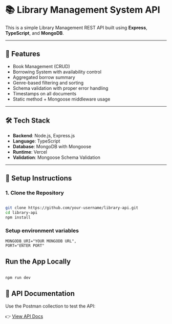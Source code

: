 # 📚 Library Management System API

This is a simple Library Management REST API built using **Express**, **TypeScript**, and **MongoDB**.

---

## 🚀 Features

- Book Management (CRUD)
- Borrowing System with availability control
- Aggregated borrow summary
- Genre-based filtering and sorting
- Schema validation with proper error handling
- Timestamps on all documents
- Static method + Mongoose middleware usage

---

## 🛠 Tech Stack

- **Backend**: Node.js, Express.js
- **Language**: TypeScript
- **Database**: MongoDB with Mongoose
- **Runtime**: Vercel 
- **Validation**: Mongoose Schema Validation

---

## 🔧 Setup Instructions

### 1. Clone the Repository

```bash

git clone https://github.com/your-username/library-api.git
cd library-api
npm install

```
### Setup environment variables

```env
MONGODB_URI="YOUR MONGODB URL",
PORT="ENTER PORT"
```
## Run the App Locally

```bash

npm run dev

```
## 📮 API Documentation

Use the Postman collection to test the API:

👉 [View API Docs](https://documenter.getpostman.com/view/21233308/2sB2xBDqL9)
